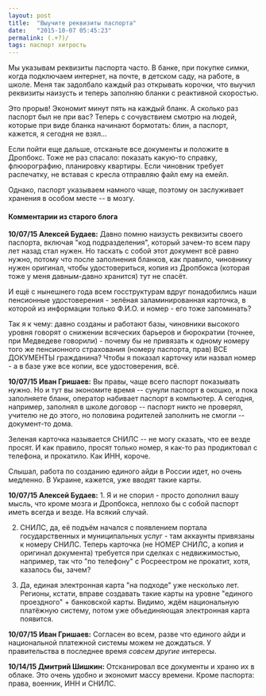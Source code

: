 ```yaml
---
layout: post
title:  "Выучите реквизиты паспорта"
date:   "2015-10-07 05:45:23"
permalink: (.+?)/
tags: паспорт хитрость
---
```


Мы указывам реквизиты паспорта часто. В банке, при покупке симки,
когда подключаем интернет, на почте, в детском саду, на работе, в
школе. Меня так задолбало каждый раз открывать корочки, что выучил
реквизиты наизусть и теперь заполняю бланки с реактивной скоростью.

Это прорыв! Экономит минут пять на каждый бланк. А сколько раз паспорт
был не при вас? Теперь с сочувствием смотрю на людей, которые при виде
бланка начинают бормотать: блин, а паспорт, кажется, я сегодня не
взял...

Если пойти еще дальше, отсканьте все документы и положите в
Дропбокс. Тоже не раз спасало: показать какую-то справку,
флюорографию, планировку квартиры. Если чиновник требует распечатку,
не вставая с кресла отправляю файл ему на емейл.

Однако, паспорт указываем намного чаще, поэтому он заслуживает
хранения в особом месте -- в мозгу.


#### Комментарии из старого блога


**10/07/15 Алексей Будаев:** Давно помню наизусть реквизиты своего
  паспорта, включая "код подразделения", который зачем-то всем пару
  лет назад стал нужен. Но таскать с собой этот документ всё равно
  нужно, потому что после заполнения бланков, как правило, чиновнику
  нужен оригинал, чтобы удостовериться, копия из Дропбокса (которая
  тоже у меня давным-давно хранится) тут не спасёт.

И ещё с нынешнего года всем госструктурам вдруг понадобились наши
пенсионные удостоверения - зелёная заламинированная карточка, в
которой из информации только Ф.И.О. и номер - его тоже запоминать?

Так я к чему: давно созданы и работают базы, чиновники высокого уровня
говорят о снижении всяческих барьеров и бюрократии (точнее, при
Медведеве говорили) - почему бы не привязать к одному номеру того же
пенсионного страхования (номеру паспорта, прав) ВСЕ ДОКУМЕНТЫ
гражданина? Чтобы я показал карточку или назвал номер - а в базе уже
все копии, все удостоверения, всё.


**10/07/15 Иван Гришаев:** Вы правы, чаще всего паспорт показывать
  нужно. Но и тут вы экономите время -- сунули паспорт в окошко, и
  пока заполняете бланк, оператор набивает паспорт в компьютер. А
  сегодня, например, заполнял в школе договор -- паспорт никто не
  проверял, учителю не до этого, но половина родителей заполнить не
  смогли -- документ-то дома.

Зеленая карточка называется СНИЛС -- не могу сказать, что ее везде
просят. И как правило, просят только номер, я как-то раз продиктовал с
телефона, и прокатило. Как ИНН, короче.

Слышал, работа по созданию единого айди в России идет, но очень
медленно. В Украине, кажется, уже вводят такие карты.


**10/07/15 Алексей Будаев:** 1. Я и не спорил - просто дополнил вашу
  мысль, что кроме мозга и Дропбокса, неплохо бы с собой паспорт иметь
  всегда и везде. На всякий случай.

2. СНИЛС, да, её подъём начался с появлением портала государственных и
   муниципальных услуг - там аккаунты привязаны к номеру СНИЛС. Теперь
   карточка (не НОМЕР СНИЛС, а копия и оригинал документа) требуется
   при сделках с недвижимостью, например, так что "по телефону" с
   Росреестром не прокатит, хотя, казалось бы, зачем?

3. Да, единая электронная карта "на подходе" уже несколько
   лет. Регионы, кстати, вправе создавать такие карты на уровне
   "единого проездного" + банковской карты. Видимо, ждём национальную
   платёжную систему, потом уже объединяющая электронная карта
   появится.


**10/07/15 Иван Гришаев:** Согласен во всем, разве что единого айди и
  национальной платежной системы можем не дождаться. У правительства в
  последнее время *совсем другие* интересы.


**10/14/15 Дмитрий Шишкин:** Отсканировал все документы и храню их в
  облаке. Это очень удобно и экономит массу времени. Кроме паспорта:
  права, военник, ИНН и СНИЛС.
